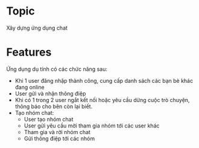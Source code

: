 # Topic
Xây dựng ứng dụng chat

# Features
Ứng dụng dụ tính có các chức năng sau:
- Khi 1  user đăng nhập thành công, cung cấp danh sách các bạn bè khác đang online
- User gửi và nhận thông điệp
- Khi có 1 trong 2 user ngắt kết nối hoặc yêu cầu dừng cuộc trò chuyện, thông báo cho bên còn lại biết.
- Tạo nhóm chat:
	- User tạo nhóm chat
	- User gửi yêu cầu mời tham gia nhóm tới các user khác
	- Tham gia và rời nhóm chat
	- Gửi thông điệp tới các nhóm
